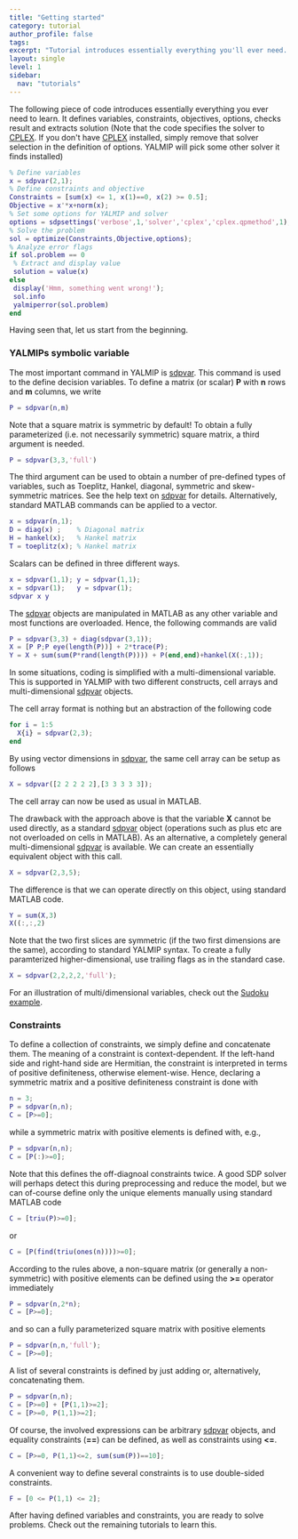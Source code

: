 ```yaml
---
title: "Getting started"
category: tutorial
author_profile: false
tags:
excerpt: "Tutorial introduces essentially everything you'll ever need. The remaining 95% is syntactic sugar."
layout: single
level: 1
sidebar:
  nav: "tutorials"
---
```


The following piece of code introduces essentially  everything you ever need to learn. It defines variables, constraints, objectives, options, checks result and extracts solution (Note that the code specifies the solver to [CPLEX](/solver/cplex). If you don't have [CPLEX](/solver/cplex) installed, simply remove that solver selection in the definition of options. YALMIP will pick some other solver it finds installed)

````matlab
% Define variables
x = sdpvar(2,1);
% Define constraints and objective
Constraints = [sum(x) <= 1, x(1)==0, x(2) >= 0.5];
Objective = x'*x+norm(x);
% Set some options for YALMIP and solver
options = sdpsettings('verbose',1,'solver','cplex','cplex.qpmethod',1);
% Solve the problem
sol = optimize(Constraints,Objective,options);
% Analyze error flags
if sol.problem == 0
 % Extract and display value
 solution = value(x)
else
 display('Hmm, something went wrong!');
 sol.info
 yalmiperror(sol.problem)
end
````

Having seen that, let us start from the beginning.

### YALMIPs symbolic variable
The most important command in YALMIP is [sdpvar](/commands/sdpvar). This command is used to the define decision variables. To define a matrix (or scalar) **P** with **n** rows and **m** columns, we write

````matlab
P = sdpvar(n,m)
````

Note that a square matrix is symmetric by default! To obtain a fully parameterized (i.e. not necessarily symmetric) square matrix, a third argument is needed.

````matlab
P = sdpvar(3,3,'full')
```` 

The third argument can be used to obtain a number of pre-defined types of variables, such as Toeplitz, Hankel, diagonal, symmetric and skew-symmetric matrices. See the help text on [sdpvar](/commands/sdpvar) for details. Alternatively, standard MATLAB commands can be applied to a vector.

````matlab
x = sdpvar(n,1);
D = diag(x) ;    % Diagonal matrix
H = hankel(x);   % Hankel matrix
T = toeplitz(x); % Hankel matrix
```` 

Scalars can be defined in three different ways.

````matlab
x = sdpvar(1,1); y = sdpvar(1,1);
x = sdpvar(1);   y = sdpvar(1);
sdpvar x y
````

The [sdpvar](/commands/sdpvar) objects are manipulated in MATLAB as any other variable and most functions are overloaded. Hence, the following commands are valid

````matlab
P = sdpvar(3,3) + diag(sdpvar(3,1));
X = [P P;P eye(length(P))] + 2*trace(P);
Y = X + sum(sum(P*rand(length(P)))) + P(end,end)+hankel(X(:,1));
```` 

In some situations, coding is simplified with a multi-dimensional variable. This is supported in YALMIP with two different constructs, cell arrays and multi-dimensional [sdpvar](/commands/sdpvar) objects.

The cell array format is nothing but an abstraction of the following code

````matlab
for i = 1:5
  X{i} = sdpvar(2,3);
end
````

By using vector dimensions in [sdpvar](/commands/sdpvar), the same cell array can be setup as follows

````matlab
X = sdpvar([2 2 2 2 2],[3 3 3 3 3]);
````

The cell array can now be used as usual in MATLAB.

The drawback with the approach above is that the variable **X** cannot be used directly, as a standard [sdpvar](/commands/sdpvar) object (operations such as plus etc are not overloaded on cells in MATLAB). As an alternative, a completely general multi-dimensional [sdpvar](/commands/sdpvar) is available. We can create an essentially equivalent object with this call. 

````matlab
X = sdpvar(2,3,5);
````

The difference is that we can operate directly on this object, using standard MATLAB code.

````matlab
Y = sum(X,3)
X((:,:,2)
````

Note that the two first slices are symmetric (if the two first dimensions are the same), according to standard YALMIP syntax. To create a fully paramterized higher-dimensional, use trailing flags as in the standard case.

````matlab
X = sdpvar(2,2,2,2,'full');
````

For an illustration of multi/dimensional variables, check out the [Sudoku example](/yalmip/example/sudoku).


### Constraints

To define a collection of constraints, we simply define and concatenate them. The meaning of a constraint is context-dependent. If the left-hand side and right-hand side are Hermitian, the constraint is interpreted in terms of positive definiteness, otherwise element-wise. Hence, declaring a symmetric matrix and a positive definiteness constraint is done with

````matlab
n = 3;
P = sdpvar(n,n);
C = [P>=0];
```` 

while a symmetric matrix with positive elements is defined with, e.g.,

````matlab
P = sdpvar(n,n);
C = [P(:)>=0];
```` 
Note that this defines the off-diagnoal constraints twice. A good SDP solver will perhaps detect this during preprocessing and reduce the model, but we can of-course define only the unique elements manually using standard MATLAB code

````matlab
C = [triu(P)>=0];
```` 
or

````matlab
C = [P(find(triu(ones(n))))>=0];
```` 

According to the rules above, a non-square matrix (or generally a non-symmetric) with positive elements can be defined using the **>=** operator immediately

````matlab
P = sdpvar(n,2*n);
C = [P>=0];
```` 

and so can a fully parameterized square matrix with positive elements

````matlab
P = sdpvar(n,n,'full');
C = [P>=0];
```` 

A list of several constraints is defined by just adding or, alternatively, concatenating them.

````matlab
P = sdpvar(n,n);
C = [P>=0] + [P(1,1)>=2];
C = [P>=0, P(1,1)>=2];
```` 

Of course, the involved expressions can be arbitrary [sdpvar](/commands/sdpvar) objects, and equality constraints (**==**) can be defined, as well as constraints using **<=**.

````matlab
C = [P>=0, P(1,1)<=2, sum(sum(P))==10];
```` 

A convenient way to define several constraints is to use double-sided constraints.

````matlab
F = [0 <= P(1,1) <= 2];
```` 

After having defined variables and constraints, you are ready to solve problems. Check out the remaining tutorials to learn this.
